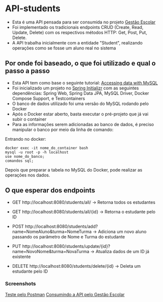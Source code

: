 # API-students
- Esta é uma API pensada para ser consumida no projeto [Gestão Escolar](https://github.com/esteniovasc/GestaoEscolar)
- Foi implementado os tradicionais endpoints CRUD (Create, Read, Update, Delete) com os respectivos métodos HTTP: Get, Post, Put, Delete.
- A API trabalha inicialmente com a entidade "Student", realizando operações como se fosse um aluno real no sistema

## Por onde foi baseado, o que foi utilizado e qual o passo a passo
- Esta API tem como base o seguinte tutorial: [Accessing data with MySQL](https://spring.io/guides/gs/accessing-data-mysql)
- Foi inicializado um projeto no [Spring Initializr](https://start.spring.io/) com as seguintes dependências: Spring Web, Spring Data JPA, MySQL Driver, Docker Compose Support, e Testcontainers
- O banco de dados utilizado foi uma versão do MySQL rodando pelo Docker
- Após o Docker estar aberto, basta executar o pré-projeto que já vai subir o container
- Para as informações serem adicionadas ao banco de dados, é preciso manipular o banco por meio da linha de comando:

Entrando no docker:
```
docker exec -it nome_do_container bash
mysql -u root -p -h localhost
use nome_do_banco;
comandos sql;
```

Depois que preparar a tabela no MySQL do Docker, pode realizar as operações nos dados.

## O que esperar dos endpoints
- GET http://localhost:8080/students/all/       -> Retorna todos os estudantes
- GET http://localhost:8080/students/all/{id}   -> Retorna o estudante pelo ID

- POST http://localhost:8080/students/add?name=NomeAluno&turma=NomeTurma   -> Adiciona um novo aluno passando os parâmetro de Nome e Turma do estudante

- PUT http://localhost:8080/students/update/{id}?name=NovoNome&turma=NovaTurma   -> Atualiza dados de um ID já existente

- DELETE http://localhost:8080/students/delete/{id}   -> Deleta um estudante pelo ID

### Screenshots

[Teste pelo Postman](https://i.ibb.co/zsTzdRh/Captura-de-tela-2024-09-12-182136.png)
[Consumindo a API pelo Gestão Escolar](https://i.ibb.co/Kh5p853/Captura-de-tela-2024-09-12-182104.png)
